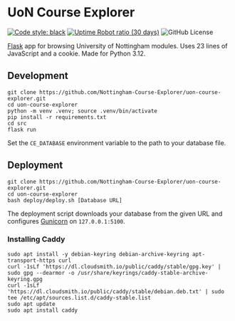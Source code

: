 # UoN Course Explorer
[![Code style: black](https://img.shields.io/badge/code%20style-black-000000.svg)](https://github.com/psf/black)
[![Uptime Robot ratio (30 days)](https://img.shields.io/uptimerobot/ratio/m797149454-d093364e38df45d848992fe4)](https://stats.uptimerobot.com/GmxX1fWvAM)
![GitHub License](https://img.shields.io/github/license/Nottingham-Course-Explorer/uon-course-explorer)

[Flask](https://flask.palletsprojects.com/) app for browsing University of Nottingham modules.
Uses 23 lines of JavaScript and a cookie.
Made for Python 3.12.

## Development
```
git clone https://github.com/Nottingham-Course-Explorer/uon-course-explorer.git
cd uon-course-explorer
python -m venv .venv; source .venv/bin/activate
pip install -r requirements.txt
cd src
flask run
```
Set the `CE_DATABASE` environment variable to the path to your database file.

## Deployment
```
git clone https://github.com/Nottingham-Course-Explorer/uon-course-explorer.git
cd uon-course-explorer
bash deploy/deploy.sh [Database URL]
```
The deployment script downloads your database from the given URL and configures [Gunicorn](https://gunicorn.org/) on `127.0.0.1:5100`.

### Installing Caddy
```
sudo apt install -y debian-keyring debian-archive-keyring apt-transport-https curl
curl -1sLf 'https://dl.cloudsmith.io/public/caddy/stable/gpg.key' | sudo gpg --dearmor -o /usr/share/keyrings/caddy-stable-archive-keyring.gpg
curl -1sLf 'https://dl.cloudsmith.io/public/caddy/stable/debian.deb.txt' | sudo tee /etc/apt/sources.list.d/caddy-stable.list
sudo apt update
sudo apt install caddy
```
